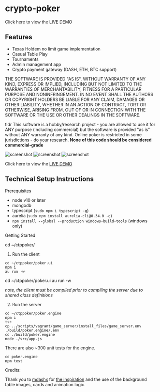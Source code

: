 ﻿# crypto-poker
 
 Click here to view the [LIVE DEMO](https://troyshouse.poker/)

Features
---
* Texas Holdem no limit game implementation
* Casual Table Play
* Tournaments
* Admin management app
* Crypto payment gateway (DASH, ETH, BTC support)

 THE SOFTWARE IS PROVIDED "AS IS", WITHOUT WARRANTY OF ANY KIND, EXPRESS OR IMPLIED, INCLUDING BUT NOT LIMITED TO THE WARRANTIES OF MERCHANTABILITY, FITNESS FOR A PARTICULAR PURPOSE AND NONINFRINGEMENT. IN NO EVENT SHALL THE AUTHORS OR COPYRIGHT HOLDERS BE LIABLE FOR ANY CLAIM, DAMAGES OR OTHER LIABILITY, WHETHER IN AN ACTION OF CONTRACT, TORT OR OTHERWISE, ARISING FROM, OUT OF OR IN CONNECTION WITH THE SOFTWARE OR THE USE OR OTHER DEALINGS IN THE SOFTWARE.
 
 tldr
 This software is a hobby/research project - you are allowed to use it for ANY purpose (including commercial) but the software is provided "as is" without ANY warranty of any kind. Online poker is restricted in some jurisdictions - do your research. **None of this code should be considered commercial-grade**
 
 ![screenshot](https://i.imgur.com/aLDDolt.png "Screenshot")
 ![screenshot](https://i.imgur.com/3jfNjfQ.png "Admin 1")
 ![screenshot](https://i.imgur.com/jUEddky.png "Admin 2")


Click here to view the [LIVE DEMO](https://troyshouse.poker/)




Technical Setup Instructions
---

Prerequisites
* node v10 or later
* mongodb
* typescript (`sudo npm i typescript -g`)
* aurelia (`sudo npm install aurelia-cli@0.34.0 -g`)
* `npm install --global --production windows-build-tools` (windows only)

Getting Started

cd ~/ctppoker/

1) Run the client
```
cd ~/ctppoker/poker.ui
npm i
au run -w
```
cd ~/ctppoker/poker.ui
au run -w

*note, the client must be compiled prior to compiling the server due to shared class definitions*

2) Run the server
```
cd ~/ctppoker/poker.engine
npm i
tsc
cp ../scripts/vagrant/game_server/install_files/game_server.env ./build/poker.engine/.env
cd ./build/poker.engine
node ./src/app.js
```

There are also ~300 unit tests for the engine.
```
cd poker.engine
npm test
```


Credits:

Thank you to [mdashx](https://github.com/mdashx) for [the inspiration](https://github.com/mdashx/pangea-poker-frontend) and the use of the background table images, cards and animation logic.
